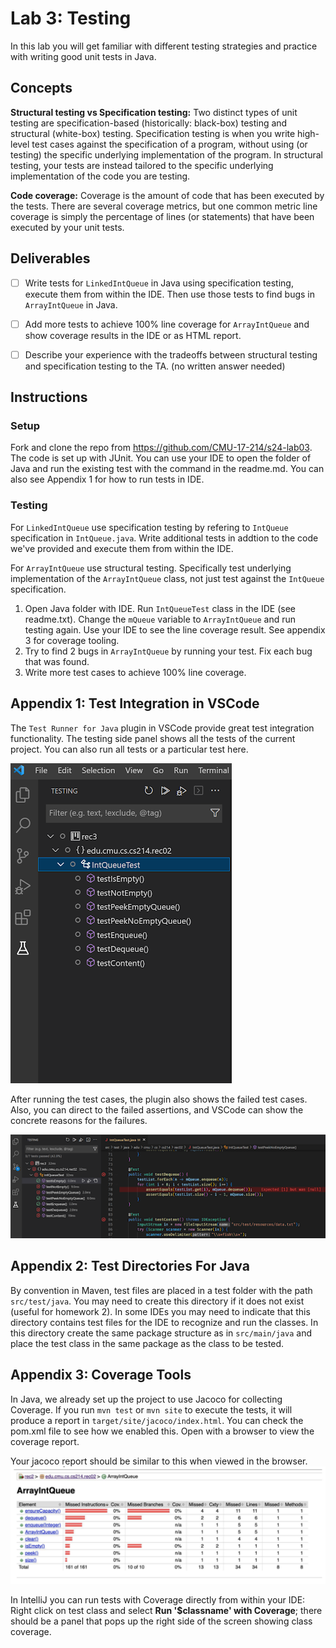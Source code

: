 # Lab 3: Testing

In this lab you will get familiar with different testing strategies and practice with writing good unit tests in Java.

## Concepts
**Structural testing vs Specification testing:** Two distinct types of unit testing are specification-based (historically: black-box) testing and structural (white-box) testing. Specification testing is when you write high-level test cases against the specification of a program, without using (or testing) the specific underlying implementation of the program. In structural testing, your tests are instead tailored to the specific underlying implementation of the code you are testing.

**Code coverage:** Coverage is the amount of code that has been executed by the tests. There are several coverage metrics, but one common metric line coverage is simply the percentage of lines (or statements) that have been executed by your unit tests. 

## Deliverables

- [ ] Write tests for `LinkedIntQueue` in Java using specification testing,
execute them from within the IDE. Then use those tests to find bugs in `ArrayIntQueue` in Java. 
- [ ] Add more tests to achieve 100% line coverage for `ArrayIntQueue` and show coverage results in the IDE or as HTML report. 
- [ ] Describe your experience with the tradeoffs between structural testing and specification testing to the TA. (no written answer needed) 


## Instructions

### Setup
Fork and clone the repo from https://github.com/CMU-17-214/s24-lab03.
The code is set up with JUnit. You can use your IDE to open the folder of Java and run the existing test with the command in the readme.md. You can also see Appendix 1 for how to run tests in IDE. 


### Testing
For `LinkedIntQueue` use specification testing by refering to `IntQueue` specification in `IntQueue.java`.
Write additional tests in addtion to the code we've provided and execute them from within the IDE.

For `ArrayIntQueue` use structural testing. Specifically test underlying implementation of the `ArrayIntQueue` class, not just test against the `IntQueue` specification. 
1. Open Java folder with IDE. Run `IntQueueTest` class in the IDE (see readme.txt). Change the `mQueue` variable to `ArrayIntQueue` and run testing again. Use your IDE to see the line coverage result. See appendix 3 for coverage tooling. 
2. Try to find 2 bugs in `ArrayIntQueue` by running your test. Fix each bug that was found. 
3. Write more test cases to achieve 100% line coverage.

## Appendix 1: Test Integration in VSCode
The `Test Runner for Java` plugin in VSCode provide great test integration functionality. The testing side panel shows all the tests of the current project. You can also run all tests or a particular test here.

![lab03_test_side_panel](images/lab03/lab03_test_side_panel.png)

After running the test cases, the plugin also shows the failed test cases. Also, you can direct to the failed assertions, and VSCode can show the concrete reasons for the failures.

![lab03_test_example](images/lab03/lab03_test_example.png)

## Appendix 2: Test Directories For Java
By convention in Maven, test files are placed in a test folder with the path `src/test/java`. You may need to create this directory if it does not exist (useful for homework 2). In some IDEs you may need to indicate that this directory contains test files for the IDE to recognize and run the classes. In this directory create the same package structure as in `src/main/java` and place the test class in the same package as the class to be tested. 

## Appendix 3: Coverage Tools
In Java, we already set up the project to use Jacoco for collecting Coverage. If you run `mvn test` or `mvn site` to execute the tests, it will produce a report in `target/site/jacoco/index.html`. You can check the pom.xml file to see how we enabled this. Open with a browser to view the coverage report.

Your jacoco report should be similar to this when viewed in the browser.
![lab03_jacoco_report](images/lab03/lab03_jacoco_report.png)

In IntelliJ you can run tests with Coverage directly from within your IDE: Right click on test class and select **Run '$classname' with Coverage**; there should be a panel that pops up the right side of the screen showing class coverage.

